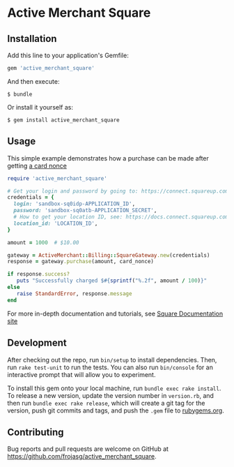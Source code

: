 # Active Merchant Square

## Installation

Add this line to your application's Gemfile:

```ruby
gem 'active_merchant_square'
```

And then execute:

    $ bundle

Or install it yourself as:

    $ gem install active_merchant_square

## Usage

This simple example demonstrates how a purchase can be made after getting [a card nonce](https://docs.connect.squareup.com/articles/processing-payment-rest#chargingcardnonce)

```ruby
require 'active_merchant_square'

# Get your login and password by going to: https://connect.squareup.com/apps
credentials = {
  login: 'sandbox-sq0idp-APPLICATION_ID',
  password: 'sandbox-sq0atb-APPLICATION_SECRET',
  # How to get your location ID, see: https://docs.connect.squareup.com/articles/faq-lookup-my-location-id
  location_id: 'LOCATION_ID',
}

amount = 1000  # $10.00

gateway = ActiveMerchant::Billing::SquareGateway.new(credentials)
response = gateway.purchase(amount, card_nonce)

if response.success?
   puts "Successfully charged $#{sprintf("%.2f", amount / 100)}"
else
   raise StandardError, response.message
end

```

For more in-depth documentation and tutorials, see [Square Documentation site](https://docs.connect.squareup.com/)

## Development

After checking out the repo, run `bin/setup` to install dependencies. Then, run `rake test-unit` to run the tests. You can also run `bin/console` for an interactive prompt that will allow you to experiment.

To install this gem onto your local machine, run `bundle exec rake install`. To release a new version, update the version number in `version.rb`, and then run `bundle exec rake release`, which will create a git tag for the version, push git commits and tags, and push the `.gem` file to [rubygems.org](https://rubygems.org).

## Contributing

Bug reports and pull requests are welcome on GitHub at https://github.com/frojasg/active_merchant_square.
